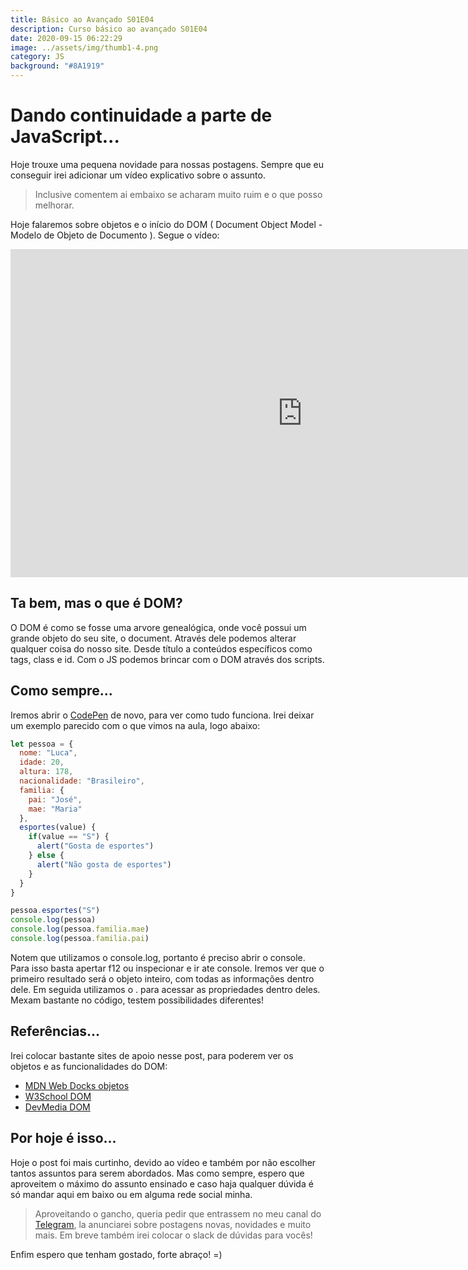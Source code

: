 ```yaml
---
title: Básico ao Avançado S01E04
description: Curso básico ao avançado S01E04
date: 2020-09-15 06:22:29
image: ../assets/img/thumb1-4.png
category: JS
background: "#8A1919"
---
```

# Dando continuidade a parte de JavaScript...

Hoje trouxe uma pequena novidade para nossas postagens. Sempre que eu conseguir irei adicionar um vídeo explicativo sobre o assunto.

> Inclusive comentem ai embaixo se acharam muito ruim e o que posso melhorar.

Hoje falaremos sobre objetos e o início do DOM ( Document Object Model - Modelo de Objeto de Documento ). Segue o vídeo:

<iframe width="933" height="525" src="https://www.youtube.com/embed/jz6qSdSEnSw" frameborder="0" allow="accelerometer; autoplay; clipboard-write; encrypted-media; gyroscope; picture-in-picture" allowfullscreen></iframe>

## Ta bem, mas o que é DOM?

O DOM é como se fosse uma arvore genealógica, onde você possui um grande objeto do seu site, o document. Através dele podemos alterar qualquer coisa do nosso site. Desde título a conteúdos específicos como tags, class e id. Com o JS podemos brincar com o DOM através dos scripts.

## Como sempre...

Iremos abrir o [CodePen](https://codepen.io/pen/) de novo, para ver como tudo funciona.
Irei deixar um exemplo parecido com o que vimos na aula, logo abaixo:

```javascript
let pessoa = {
  nome: "Luca",
  idade: 20,
  altura: 178,
  nacionalidade: "Brasileiro",
  familia: {
    pai: "José",
    mae: "Maria"
  },
  esportes(value) {
    if(value == "S") {
      alert("Gosta de esportes")
    } else {
      alert("Não gosta de esportes")
    }
  }
}

pessoa.esportes("S")
console.log(pessoa)
console.log(pessoa.familia.mae)
console.log(pessoa.familia.pai)
```

Notem que utilizamos o console.log, portanto é preciso abrir o console. Para isso basta apertar f12 ou inspecionar e ir ate console. Iremos ver que o primeiro resultado será o objeto inteiro, com todas as informações dentro dele. Em seguida utilizamos o . para acessar as propriedades dentro deles. Mexam bastante no código, testem possibilidades diferentes!

## Referências...

Irei colocar bastante sites de apoio nesse post, para poderem ver os objetos e as funcionalidades do DOM:

* [MDN Web Docks objetos](https://developer.mozilla.org/pt-BR/docs/Aprender/JavaScript/Objetos/B%C3%A1sico)
* [W3School DOM ](https://www.w3schools.com/js/js_htmldom.asp)
* [DevMedia DOM](https://www.devmedia.com.br/trabalhando-com-dom-em-javascript/29039)

## Por hoje é isso...

Hoje o post foi mais curtinho, devido ao vídeo e também por não escolher tantos assuntos para serem abordados. Mas  como sempre, espero que aproveitem o máximo do assunto ensinado e caso haja qualquer dúvida é só mandar aqui em baixo ou em alguma rede social minha. 

> Aproveitando o gancho, queria pedir que entrassem no meu canal do [Telegram](https://t.me/lucaagrablog), la anunciarei sobre postagens novas, novidades e muito mais. Em breve também irei colocar o slack de dúvidas para vocês!

Enfim espero que tenham gostado, forte abraço! =)